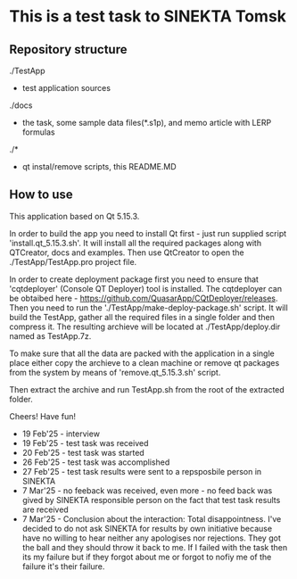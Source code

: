 This is a test task to SINEKTA Tomsk
====================================
Repository structure
--------------------
./TestApp 
  - test application sources

./docs
  - the task, some sample data files(*.s1p), and memo article with LERP formulas

./*
  - qt instal/remove scripts, this README.MD

How to use
--------------------
This application based on Qt 5.15.3. 

In order to build the app you need to install Qt first - just run supplied 
script 'install.qt_5.15.3.sh'. It will install all the required packages 
along with QTCreator, docs and examples. Then use QtCreator to open 
the ./TestApp/TestApp.pro project file.

In order to create deployment package first you need to ensure that 'cqtdeployer'
(Console QT Deployer) tool is installed. The cqtdeployer can be obtaibed here - 
https://github.com/QuasarApp/CQtDeployer/releases. Then you need to run the 
'./TestApp/make-deploy-package.sh' script. It will build the TestApp, gather all 
the required files in a single folder and then compress it. The resulting archieve will 
be located at ./TestApp/deploy.dir named as TestApp.7z.

To make sure that all the data are packed with the application in a single place
either copy the archieve to a clean machine or remove qt packages from the system
by means of 'remove.qt_5.15.3.sh' script.

Then extract the archive and run TestApp.sh from the root of the extracted folder.

Cheers! Have fun!

- 19 Feb'25  - interview
- 19 Feb'25  - test task was received
- 20 Feb'25  - test task was started
- 26 Feb'25  - test task was accomplished
- 27 Feb'25  - test task results were sent to a repsposbile person in SINEKTA 
-  7 Mar'25  - no feeback was received, even more - no feed back was gived by SINEKTA responsible person on the fact that test task results are received
-  7 Mar'25  - Conclusion about the interaction: Total disappointness. I've decided to do not ask SINEKTA for results by own initiative because have no willing to hear neither any apologises nor rejections. They got the ball and they should throw it back to me. If I failed with the task then its my failure but if they forgot about me or forgot to nofiy me of the failure it's their failure.
